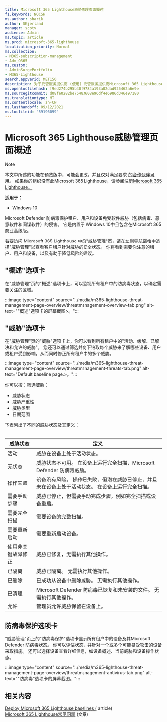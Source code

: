```yaml
---
title: Microsoft 365 Lighthouse威胁管理页面概述
f1.keywords: NOCSH
ms.author: sharik
author: SKjerland
manager: scotv
audience: Admin
ms.topic: article
ms.prod: microsoft-365-lighthouse
localization_priority: Normal
ms.collection:
- M365-subscription-management
- Adm_O365
ms.custom:
- AdminSurgePortfolio
- M365-Lighthouse
search.appverid: MET150
description: 对于托管服务提供商 (使用) 托管服务提供商Microsoft 365 Lighthouse，请了解"威胁管理"页。
ms.openlocfilehash: f9ed274b295b40f9784a193a02dad925462a6e9e
ms.sourcegitcommit: d08fe0282be75483608e96df4e6986d346e97180
ms.translationtype: MT
ms.contentlocale: zh-CN
ms.lasthandoff: 09/12/2021
ms.locfileid: "59196099"
---
```

# <a name="microsoft-365-lighthouse-threat-management-page-overview"></a>Microsoft 365 Lighthouse威胁管理页面概述 

> [!NOTE]
> 本文中所述的功能在预览版中，可能会更改，并且仅对满足要求 [的合作伙伴可用](m365-lighthouse-requirements.md)。 如果你的组织没有此Microsoft 365 Lighthouse，请参阅[注册Microsoft 365 Lighthouse。](m365-lighthouse-sign-up.md)

**适用于：**

- Windows 10

Microsoft Defender 防病毒保护租户、用户和设备免受软件威胁（包括病毒、恶意软件和间谍软件）的侵害。 它是内置于 Windows 10中且包含在Microsoft 365 商业高级版。  
  
若要访问 Microsoft 365 Lighthouse 中的"威胁管理"页，请在左侧导航窗格中选择"威胁管理"以查看客户租户针对威胁的安全状态。 你将看到需要你注意的租户、用户和设备，以及有助于降低风险的建议。  
  
## <a name="overview-tab"></a>"概述"选项卡  
  
在"威胁管理"页的"概述"选项卡上，可以监视所有租户中的防病毒状态，以确定需要关注的区域。

:::image type="content" source="../media/m365-lighthouse-threat-management-page-overview/threatmanagement-overview-tab.png" alt-text="&quot;概述&quot;选项卡的屏幕截图>。":::

## <a name="threats-tab"></a>"威胁"选项卡

在"威胁管理"页的"威胁"选项卡上，你可以看到所有租户中的"活动、缓解、已解决和允许的威胁"。 您还可以通过筛选并向下钻取每个威胁来了解哪些设备、用户或租户受到影响，从而同时修正所有租户中的多个威胁。

:::image type="content" source="../media/m365-lighthouse-threat-management-page-overview/threatmanagement-threats-tab.png" alt-text="Default baseline page.>。":::
  
你可以按：筛选威胁：

- 威胁状态
- 威胁严重性
- 威胁类型
- 日期范围

下表列出了不同的威胁状态及其定义：<br><br>

| 威胁状态 | 定义 |
|--|--|
| 活动 | 威胁在设备上处于活动状态。 |
| 无状态 | 威胁状态不可用。 在设备上运行完全扫描，Microsoft Defender 防病毒威胁。 |
| 操作失败 | 设备没有风险。 操作已失败，但潜在威胁已停止，并且未在设备上处于活动状态。 在设备上运行完全扫描。 |
| 需要手动步骤 | 威胁已停止，但需要手动完成步骤，例如完全扫描或设备重启。 |
| 需要完全扫描 | 需要设备的完整扫描。 |
| 需要重新启动 | 需要重新启动设备。 |
| 使用非关键故障修正 | 威胁已修复，无需执行其他操作。 |
| 已隔离 | 威胁已隔离。 无需执行其他操作。 |
| 已删除 | 已成功从设备中删除威胁。 无需执行其他操作。 |
| 已清理 | Microsoft Defender 防病毒已恢复和未安装的文件。 无需执行其他操作。 |
| 允许 | 管理员允许威胁保留在设备上。 | 

## <a name="antivirus-protection-tab"></a>防病毒保护选项卡

"威胁管理"页上的"防病毒保护"选项卡显示所有租户中的设备及其Microsoft Defender 防病毒状态。 你可以评估状态，并针对一个或多个可能易受攻击的设备采取措施。 还可以选择设备查看详细信息，如设备概述、当前威胁和设备操作状态。

:::image type="content" source="../media/m365-lighthouse-threat-management-page-overview/threatmanagement-antivirus-tab.png" alt-text="&quot;防病毒&quot;选项卡的屏幕截图。":::

## <a name="related-content"></a>相关内容

[Deploy Microsoft 365 Lighthouse baselines (](m365-lighthouse-deploy-baselines.md) article) \
[Microsoft 365 Lighthouse常见问题](m365-lighthouse-faq.yml) (文章) 
